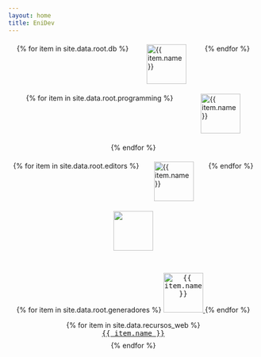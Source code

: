```yaml
---
layout: home
title: EniDev
---
```



<style>
  .row {
    display: flex;
    flex-wrap: wrap;
    justify-content: space-evenly;
    gap: 20px;
    margin: 20px 0;
  }
</style>
<!-- Databases -->
<div class="row">
  {% for item in site.data.root.db %}
  <a href="{{ item.link | relative_url }}">
    <div class="card">
      <div class="info">
        <img
          src="{{ item.logo | relative_url }}"
          alt="{{ item.name }}"
          height="80">
      </div>
    </div>
  </a>
  {% endfor %}
</div>

<!-- Programming -->
<div class="row">
  {% for item in site.data.root.programming %}
  <a href="{{ item.link | relative_url }}">
    <div class="card">
      <div class="info">
        <img
          src="{{ item.logo | relative_url }}"
          alt="{{ item.name }}"
          height="80">
      </div>
    </div>
  </a>
  {% endfor %}
</div>

<!-- Editores -->
<div class="row">
  {% for item in site.data.root.editors %}
  <a href="{{ item.link | relative_url }}">
    <div class="card">
      <div class="info">
        <img
          src="{{ item.logo | relative_url }}"
          alt="{{ item.name }}"
          height="80">
      </div>
    </div>
  </a>
  {% endfor %}
</div>


<!-- Herramientas -->
<p align="center">
    <!-- MermaidJS -->
    <a href="{{ '/mermaidjs' | relative_url }}"><kbd><img src="{{ '/assets/images/logos/mermaid.svg' | relative_url }}" height="80"></kbd></a>
</p>

<br>

<!-- Generadores -->
<p align="center">
  {% for item in site.data.root.generadores %}
  <a href="{{ item.link | relative_url }}">
    <kbd><img
        src="{{ item.logo | relative_url }}"
        alt="{{ item.name }}"
        height="80"></kbd>
    </a>
    {% endfor %}
</p>


<!-- Recursos web -->
<p align="center">
    {% for item in site.data.recursos_web %}
    <a href="{{ item.link | relative_url }}" style="display: block; margin-bottom: 8px">
        <kbd>{{ item.name }}</kbd>
    </a>
    {% endfor %}
</p>

